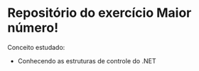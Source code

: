 # Repositório do exercício Maior número!

Conceito estudado:
- Conhecendo as estruturas de controle do .NET